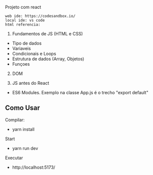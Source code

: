 Projeto com react 

```referencia: https://www.youtube.com/watch?v=K65wUN-2no4 
web ide: https://codesandbox.io/ 
local ide: vs code
html referencia:
```

1. Fundamentos de JS (HTML e CSS)
- Tipo de dados
- Variaveis
- Condicionais e Loops
- Estrutura de dados (Array, Objetos)
- Funçoes

2. DOM

3. JS antes do React
- ES6 Modules. Exemplo na classe App.js é o trecho "export default"

## Como Usar
Compilar: 
- yarn install

Start 
- yarn run dev

Executar
- http://localhost:5173/
